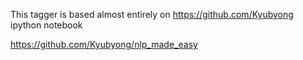This tagger is based almost entirely on https://github.com/Kyubyong ipython notebook

https://github.com/Kyubyong/nlp_made_easy
